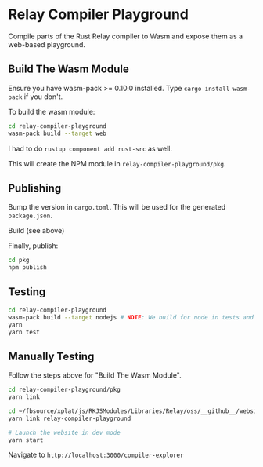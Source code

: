 # Relay Compiler Playground

Compile parts of the Rust Relay compiler to Wasm and expose them as a web-based
playground.

## Build The Wasm Module

Ensure you have wasm-pack >= 0.10.0 installed. Type `cargo install wasm-pack` if you don't.

To build the wasm module:

```bash
cd relay-compiler-playground
wasm-pack build --target web
```

I had to do `rustup component add rust-src` as well.

This will create the NPM module in `relay-compiler-playground/pkg`.

## Publishing

Bump the version in `cargo.toml`. This will be used for the generated
`package.json`.

Build (see above)

Finally, publish:

```bash
cd pkg
npm publish
```

## Testing

```bash
cd relay-compiler-playground
wasm-pack build --target nodejs # NOTE: We build for node in tests and web to publish
yarn
yarn test
```

## Manually Testing

Follow the steps above for "Build The Wasm Module".

```bash
cd relay-compiler-playground/pkg
yarn link

cd ~/fbsource/xplat/js/RKJSModules/Libraries/Relay/oss/__github__/website
yarn link relay-compiler-playground

# Launch the website in dev mode
yarn start
```

Navigate to `http://localhost:3000/compiler-explorer`
